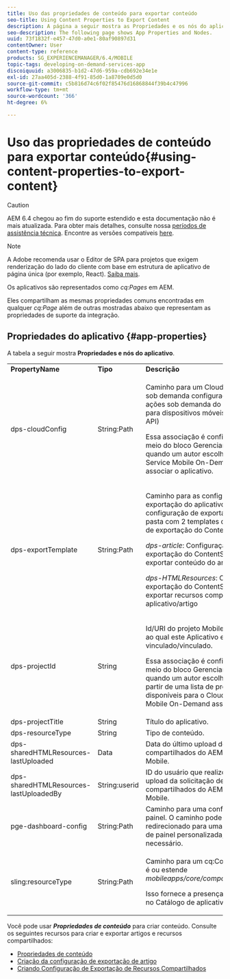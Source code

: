 ```yaml
---
title: Uso das propriedades de conteúdo para exportar conteúdo
seo-title: Using Content Properties to Export Content
description: A página a seguir mostra as Propriedades e os nós do aplicativo.
seo-description: The following page shows App Properties and Nodes.
uuid: 73f1832f-e457-47d0-a0e1-80af90897d31
contentOwner: User
content-type: reference
products: SG_EXPERIENCEMANAGER/6.4/MOBILE
topic-tags: developing-on-demand-services-app
discoiquuid: a3006835-b1d2-47d6-959a-cdb692e34e1e
exl-id: 27aa405d-2388-4f91-85d0-1a8709e0d5d0
source-git-commit: c5b816d74c6f02f85476d16868844f39b4c47996
workflow-type: tm+mt
source-wordcount: '366'
ht-degree: 6%

---
```


# Uso das propriedades de conteúdo para exportar conteúdo{#using-content-properties-to-export-content}

>[!CAUTION]
>
>AEM 6.4 chegou ao fim do suporte estendido e esta documentação não é mais atualizada. Para obter mais detalhes, consulte nossa [períodos de assistência técnica](https://helpx.adobe.com/br/support/programs/eol-matrix.html). Encontre as versões compatíveis [here](https://experienceleague.adobe.com/docs/).

>[!NOTE]
>
>A Adobe recomenda usar o Editor de SPA para projetos que exigem renderização do lado do cliente com base em estrutura de aplicativo de página única (por exemplo, React). [Saiba mais](/help/sites-developing/spa-overview.md).

Os aplicativos são representados como *cq:Pages* em AEM.

Eles compartilham as mesmas propriedades comuns encontradas em qualquer *cq:Page* além de outras mostradas abaixo que representam as propriedades de suporte da integração.

## Propriedades do aplicativo {#app-properties}

A tabela a seguir mostra **Propriedades e nós do aplicativo**.

<table>
 <tbody>
  <tr>
   <td><strong>PropertyName</strong></td>
   <td><strong>Tipo</strong></td>
   <td><strong>Descrição</strong></td>
  </tr>
  <tr>
   <td>dps-cloudConfig</td>
   <td>String:Path</td>
   <td><p>Caminho para um Cloud Service móvel sob demanda configurado. Usado para ações sob demanda do AEM Mobile para dispositivos móveis (invocação de API)</p> <p>Essa associação é configurada por meio do bloco Gerenciar conexão , quando um autor escolhe um Cloud Service Mobile On-Demand para associar o aplicativo.</p> </td>
  </tr>
  <tr>
   <td>dps-exportTemplate</td>
   <td>String:Path</td>
   <td><p>Caminho para as configurações de exportação do aplicativo. A configuração de exportação é uma pasta com 2 templates de configuração de exportação do ContentSync filho;</p> <p><i>dps-article</i>: Configuração de exportação do ContentSync para exportar conteúdo do artigo</p> <p><i>dps-HTMLResources</i>: Configuração de exportação do ContentSync para exportar recursos compartilhados aplicativo/artigo</p> </td>
  </tr>
  <tr>
   <td>dps-projectId</td>
   <td>String</td>
   <td><p>Id/URI do projeto Mobile On-Demand ao qual este Aplicativo está vinculado/vinculado.</p> <p>Essa associação é configurada por meio do bloco Gerenciar conexão , quando um autor escolhe o projeto a partir de uma lista de projetos disponíveis para o Cloud Service Mobile On-Demand associado.</p> </td>
  </tr>
  <tr>
   <td>dps-projectTitle</td>
   <td>String</td>
   <td>Título do aplicativo.</td>
  </tr>
  <tr>
   <td>dps-resourceType</td>
   <td>String</td>
   <td>Tipo de conteúdo.</td>
  </tr>
  <tr>
   <td>dps-sharedHTMLResources-lastUploaded</td>
   <td>Data</td>
   <td>Data do último upload de recursos compartilhados do AEM para o AEM Mobile.</td>
  </tr>
  <tr>
   <td>dps-sharedHTMLResources-lastUploadedBy</td>
   <td>String:userid</td>
   <td>ID do usuário que realizou o último upload da solicitação de recursos compartilhados do AEM para o AEM Mobile.</td>
  </tr>
  <tr>
   <td>pge-dashboard-config</td>
   <td>String:Path</td>
   <td>Caminho para uma configuração de painel. O caminho pode ser redirecionado para uma configuração de painel personalizada, conforme necessário.</td>
  </tr>
  <tr>
   <td>sling:resourceType</td>
   <td>String:Path</td>
   <td><p>Caminho para um cq:Componente que é ou estende <i>mobileapps/core/components/instance.</i></p> <p>Isso fornece a presença e renderização no Catálogo de aplicativos.</p> </td>
  </tr>
 </tbody>
</table>

Você pode usar ***Propriedades de conteúdo*** para criar conteúdo. Consulte os seguintes recursos para criar e exportar artigos e recursos compartilhados:

* [Propriedades de conteúdo](/help/mobile/content-properties.md)
* [Criação da configuração de exportação de artigo](/help/mobile/creating-article-export-configuration.md)
* [Criando Configuração de Exportação de Recursos Compartilhados](/help/mobile/creating-shared-resources-export-configuration.md)
